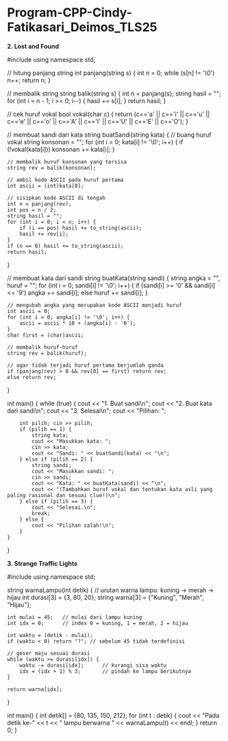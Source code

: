 # Program-CPP-Cindy-Fatikasari_Deimos_TLS25
**2. Lost and Found**

#include <iostream>
using namespace std;

// hitung panjang string 
int panjang(string s) {
    int n = 0;
    while (s[n] != '\0') n++;
    return n;
}

// membalik string 
string balik(string s) {
    int n = panjang(s);
    string hasil = "";
    for (int i = n - 1; i >= 0; i--) {
        hasil += s[i];
    }
    return hasil;
}

// cek huruf vokal 
bool vokal(char c) {
    return (c=='a' || c=='i' || c=='u' || c=='e' || c=='o' ||
            c=='A' || c=='I' || c=='U' || c=='E' || c=='O');
}

// membuat sandi dari kata
string buatSandi(string kata) {
    // buang huruf vokal
    string konsonan = "";
    for (int i = 0; kata[i] != '\0'; i++) {
        if (!vokal(kata[i])) konsonan += kata[i];
    }

    // membalik huruf konsonan yang tersisa
    string rev = balik(konsonan);

    // ambil kode ASCII pada huruf pertama
    int ascii = (int)kata[0];

    // sisipkan kode ASCII di tengah
    int n = panjang(rev);
    int pos = n / 2;
    string hasil = "";
    for (int i = 0; i < n; i++) {
        if (i == pos) hasil += to_string(ascii);
        hasil += rev[i];
    }
    if (n == 0) hasil += to_string(ascii);
    return hasil;
}

// membuat kata dari sandi
string buatKata(string sandi) {
    string angka = "", huruf = "";
    for (int i = 0; sandi[i] != '\0'; i++) {
        if (sandi[i] >= '0' && sandi[i] <= '9') angka += sandi[i];
        else huruf += sandi[i];
    }

    // mengubah angka yang merupakan kode ASCII menjadi huruf
    int ascii = 0;
    for (int i = 0; angka[i] != '\0'; i++) {
        ascii = ascii * 10 + (angka[i] - '0');
    }
    char first = (char)ascii;

    // membalik huruf-huruf
    string rev = balik(huruf);

    // agar tidak terjadi huruf pertama berjumlah ganda
    if (panjang(rev) > 0 && rev[0] == first) return rev;
    else return rev;
}

int main() {
    while (true) {
        cout << "1. Buat sandi\n";
        cout << "2. Buat kata dari sandi\n";
        cout << "3. Selesai\n";
        cout << "Pilihan: ";

        int pilih; cin >> pilih;
        if (pilih == 1) {
            string kata;
            cout << "Masukkan kata: ";
            cin >> kata;
            cout << "Sandi: " << buatSandi(kata) << "\n";
        } else if (pilih == 2) {
            string sandi;
            cout << "Masukkan sandi: ";
            cin >> sandi;
            cout << "Kata: " << buatKata(sandi) << "\n";
            cout << "(Tambahkan huruf vokal dan tentukan kata asli yang paling rasional dan sesuai clue!)\n";
        } else if (pilih == 3) {
            cout << "Selesai.\n";
            break;
        } else {
            cout << "Pilihan salah!\n";
        }
    }
}

**3. Strange Traffic Lights**

#include <iostream>
using namespace std;

string warnaLampu(int detik) {
    // urutan warna lampu: kuning -> merah -> hijau
    int durasi[3] = {3, 80, 20};
    string warna[3] = {"Kuning", "Merah", "Hijau"};

    int mulai = 45;   // mulai dari lampu kuning
    int idx = 0;      // index 0 = kuning, 1 = merah, 2 = hijau

    int waktu = (detik - mulai);
    if (waktu < 0) return "?"; // sebelum 45 tidak terdefinisi

    // geser maju sesuai durasi
    while (waktu >= durasi[idx]) {
        waktu -= durasi[idx];      // kurangi sisa waktu
        idx = (idx + 1) % 3;       // pindah ke lampu berikutnya
    }

    return warna[idx];
}

int main() {
    int detik[] = {80, 135, 150, 212};
    for (int t : detik) {
        cout << "Pada detik ke-" << t << " lampu berwarna " << warnaLampu(t) << endl;
    }
    return 0;
}


